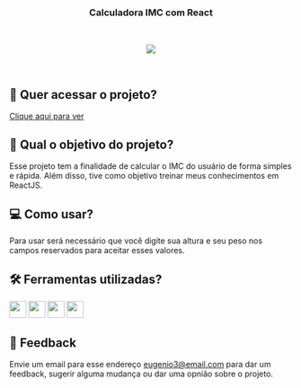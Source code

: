 <h3 align="center">
 Calculadora IMC com React
</h3>
  
<br>
<p align="center">
<img src="https://img.shields.io/badge/status-conclu%C3%ADdo-green?style=for-the-badge"/>
</p>
<br>

## 🔗 Quer acessar o projeto?

[Clique aqui para ver](https://calculadora-imc-react-2gijon96a-eugenio-cyber.vercel.app/)

## 🏹 Qual o objetivo do projeto?

Esse projeto tem a finalidade de calcular o IMC do usuário de forma simples e rápida. Além disso, tive como objetivo treinar meus conhecimentos em ReactJS.

## 💻 Como usar?

Para usar será necessário que você digite sua altura e seu peso nos campos reservados para aceitar esses valores.

## 🛠️ Ferramentas utilizadas?

<div>
  <img height=30 src="https://img.shields.io/badge/HTML5-E34F26?style=for-the-badge&logo=html5&logoColor=white">
  <img height=30 src="https://img.shields.io/badge/CSS3-1572B6?style=for-the-badge&logo=css3&logoColor=white">
  <img height=30 src="https://img.shields.io/badge/JavaScript-F7DF1E?style=for-the-badge&logo=javascript&logoColor=black">
  <img height=30 src="https://img.shields.io/badge/React-20232A?style=for-the-badge&logo=react&logoColor=61DAFB">
</div>

## 💬 Feedback

Envie um email para esse endereço <eugenio3@email.com> para dar um feedback, sugerir alguma mudança ou dar uma opnião sobre o projeto.

